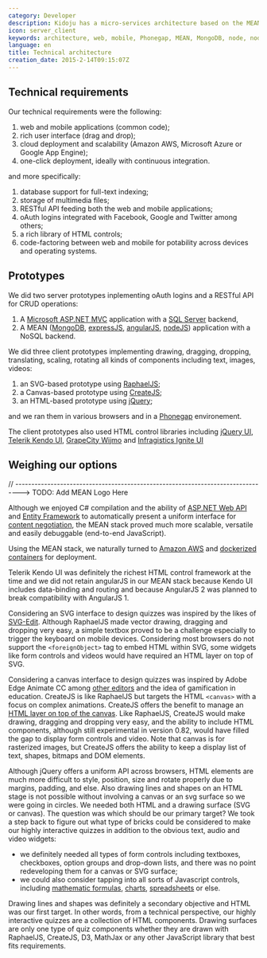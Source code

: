 ```yaml
---
category: Developer
description: Kidoju has a micro-services architecture based on the MEAN stack.
icon: server_client
keywords: architecture, web, mobile, Phonegap, MEAN, MongoDB, node, nodeJS, express, expressJS, angular, angularJS, jQuery, Telerik, Kendo, Kendo UI, docker, Amazon, REST, API
language: en
title: Technical architecture
creation_date: 2015-2-14T09:15:07Z
---
```

## Technical requirements

Our technical requirements were the following:

1. web and mobile applications (common code);
2. rich user interface (drag and drop);
3. cloud deployment and scalability (Amazon AWS, Microsoft Azure or Google App Engine);
4. one-click deployment, ideally with continuous integration.

and more specifically:

1. database support for full-text indexing;
2. storage of multimedia files;
3. RESTful API feeding both the web and mobile applications;
4. oAuth logins integrated with Facebook, Google and Twitter among others;
5. a rich library of HTML controls;
6. code-factoring between web and mobile for potability across devices and operating systems.

## Prototypes

We did two server prototypes inplementing oAuth logins and a RESTful API for CRUD operations:

1. A [Microsoft ASP.NET MVC](http://www.asp.net/mvc) application with a [SQL Server](https://www.microsoft.com/en-us/server-cloud/products/sql-server/) backend,
2. A MEAN ([MongoDB](https://www.mongodb.org/), [expressJS](http://expressjs.com/), [angularJS](https://angularjs.org/), [nodeJS](https://nodejs.org/)) application with a NoSQL backend.  

We did three client prototypes implementing drawing, dragging, dropping, translating, scaling, rotating all kinds of components including text, images, videos:

1. an SVG-based prototype using [RaphaelJS](http://raphaeljs.com/);
2. a Canvas-based prototype using [CreateJS](http://www.createjs.com/);
3. an HTML-based prototype using [jQuery](https://jquery.com/);

and we ran them in various browsers and in a [Phonegap](http://phonegap.com/) environement.

The client prototypes also used HTML control libraries including [jQuery UI](https://jqueryui.com/), [Telerik Kendo UI](http://www.telerik.com/kendo-ui),
[GrapeCity Wijmo](http://wijmo.com/) and [Infragistics Ignite UI](http://www.igniteui.com/) 

## Weighing our options

// --------------------------------------------------------------------------------> TODO: Add MEAN Logo Here

Although we enjoyed C# compilation and the ability of [ASP.NET Web API](http://www.asp.net/web-api) and [Entity Framework](http://www.asp.net/entity-framework)
to automatically present a uniform interface for [content negotiation](https://msdn.microsoft.com/en-gb/magazine/dn574797.aspx),
the MEAN stack proved much more scalable, versatile and easily debuggable (end-to-end JavaScript).

Using the MEAN stack, we naturally turned to [Amazon AWS](https://aws.amazon.com/) and [dockerized containers](https://www.docker.com/) for deployment.

Telerik Kendo UI was definitely the richest HTML control framework at the time and we did not retain angularJS in our MEAN stack
because Kendo UI includes data-binding and routing and because AngularJS 2 was planned to break compatibility with AngularJS 1.

Considering an SVG interface to design quizzes was inspired by the likes of [SVG-Edit](http://svg-edit.googlecode.com/svn/trunk/editor/svg-editor.html).
Although RaphaelJS made vector drawing, dragging and dropping very easy, a simple textbox proved to be a challenge especially to trigger the keyboard on mobile devices.
Considering most browsers do not support the ```<foreignObject>``` tag to embed HTML within SVG, some widgets like form controls and videos would have required an HTML layer on top of SVG.

Considering a canvas interface to design quizzes was inspired by Adobe Edge Animate CC among [other editors](https://www.picozu.com/editor/) and the idea of gamification in education. 
CreateJS is like RaphaelJS but targets the HTML ```<canvas>``` with a focus on complex animations.
CreateJS offers the benefit to manage an [HTML layer on top of the canvas](http://www.createjs.com/docs/easeljs/classes/DOMElement.html).
Like RaphaelJS, CreateJS would make drawing, dragging and dropping very easy, and the ability to include HTML components, although still experimental in version 0.82, would have filled the gap
to display form controls and video. Note that canvas is for rasterized images, but CreateJS offers the ability to keep a display list of text, shapes, bitmaps and DOM elements.

Although jQuery offers a uniform API across browsers, HTML elements are much more difficult to style, position, size and rotate properly due to margins, padding, and else.
Also drawing lines and shapes on an HTML stage is not possible without involving a canvas or an svg surface so we were going in circles.
We needed both HTML and a drawing surface (SVG or canvas). The question was which should be our primary target?
We took a step back to figure out what type of bricks could be considered to make our highly interactive quizzes in addition to the obvious text, audio and video widgets:

- we definitely needed all types of form controls including textboxes, checkboxes, option groups and drop-down lists, and there was no point redeveloping them for a canvas or SVG surface;
- we could also consider tapping into all sorts of Javascript controls, including [mathematic formulas](https://www.mathjax.org/), [charts](http://demos.telerik.com/kendo-ui/bar-charts/index),
[spreadsheets](http://demos.telerik.com/kendo-ui/spreadsheet/index) or else.

Drawing lines and shapes was definitely a secondary objective and HTML was our first target.
In other words, from a technical perspective, our highly interactive quizzes are a collection of HTML components.
Drawing surfaces are only one type of quiz components whether they are drawn with RaphaelJS, CreateJS, D3, MathJax or any other JavaScript library that best fits requirements.